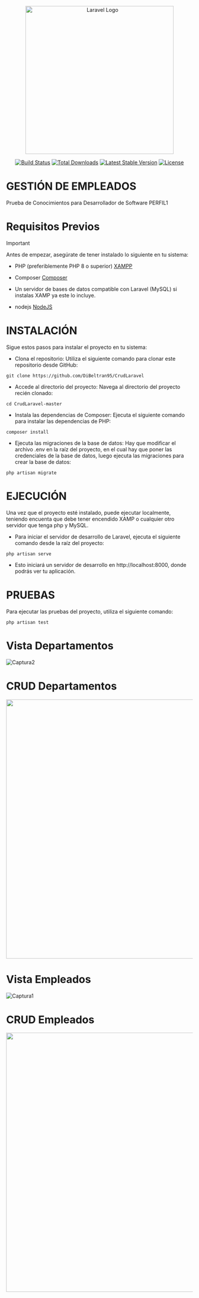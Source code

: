 <p align="center"><a href="https://laravel.com" target="_blank"><img src="https://raw.githubusercontent.com/laravel/art/master/logo-lockup/5%20SVG/2%20CMYK/1%20Full%20Color/laravel-logolockup-cmyk-red.svg" width="400" alt="Laravel Logo"></a></p>

<p align="center">
<a href="https://github.com/laravel/framework/actions"><img src="https://github.com/laravel/framework/workflows/tests/badge.svg" alt="Build Status"></a>
<a href="https://packagist.org/packages/laravel/framework"><img src="https://img.shields.io/packagist/dt/laravel/framework" alt="Total Downloads"></a>
<a href="https://packagist.org/packages/laravel/framework"><img src="https://img.shields.io/packagist/v/laravel/framework" alt="Latest Stable Version"></a>
<a href="https://packagist.org/packages/laravel/framework"><img src="https://img.shields.io/packagist/l/laravel/framework" alt="License"></a>
</p>

# GESTIÓN DE EMPLEADOS
Prueba de Conocimientos para Desarrollador de Software PERFIL1

# Requisitos Previos
> [!IMPORTANT]
> Antes de empezar, asegúrate de tener instalado lo siguiente en tu sistema:
 
 - PHP (preferiblemente PHP 8 o superior) <a href="https://sourceforge.net/projects/xampp/files/XAMPP%20Windows/8.2.12/xampp-windows-x64-8.2.12-0-VS16-installer.exe">XAMPP</a>
 
 - Composer <a href="https://getcomposer.org/Composer-Setup.exe">Composer</a>
 
 - Un servidor de bases de datos compatible con Laravel (MySQL) si instalas XAMP ya este lo incluye.
 
 - nodejs  <a href="https://nodejs.org/dist/v20.13.1/node-v20.13.1-x64.msi">NodeJS</a>


# INSTALACIÓN

Sigue estos pasos para instalar el proyecto en tu sistema:

* Clona el repositorio: Utiliza el siguiente comando para clonar este repositorio desde GitHub:
```
git clone https://github.com/DiBeltran95/CrudLaravel
```
* Accede al directorio del proyecto: Navega al directorio del proyecto recién clonado:
```
cd CrudLaravel-master
```
* Instala las dependencias de Composer: Ejecuta el siguiente comando para instalar las dependencias de PHP:
```
composer install
```
* Ejecuta las migraciones de la base de datos: Hay que modificar el archivo .env en la raíz del proyecto, en el cual hay que poner las credenciales de la base de datos, luego ejecuta las migraciones para crear la base de datos:
```
php artisan migrate
```

# EJECUCIÓN

Una vez que el proyecto esté instalado, puede ejecutar localmente, teniendo encuenta que debe tener encendido XAMP o cualquier otro servidor que tenga php y MySQL.

* Para iniciar el servidor de desarrollo de Laravel, ejecuta el siguiente comando desde la raíz del proyecto:
```
php artisan serve
```
* Esto iniciará un servidor de desarrollo en http://localhost:8000, donde podrás ver tu aplicación.


# PRUEBAS

Para ejecutar las pruebas del proyecto, utiliza el siguiente comando:
```
php artisan test
```
# Vista Departamentos
![Captura2](https://github.com/DiBeltran95/CrudLaravel/assets/31999241/bf9a2fc4-8bbb-4efa-926a-5244084c8dcf)

# CRUD Departamentos
<p align="center"> <img src="https://github.com/DiBeltran95/CrudLaravel/assets/31999241/bb174f32-0d6e-4e35-987c-113fe94148c8" width="700"> </p>

# Vista Empleados
![Captura1](https://github.com/DiBeltran95/CrudLaravel/assets/31999241/dcdb014a-dadc-4e60-bd83-a662e98838ad)

# CRUD Empleados
<p align="center"> <img src="https://github.com/DiBeltran95/CrudLaravel/assets/31999241/706304aa-386e-438d-a532-0f37ed3f34e2" width="700"> </p>


